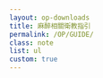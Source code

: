```yaml
---
layout: op-downloads
title: 麻醉相關衛教指引
permalink: /OP/GUIDE/
class: note
list: ul
custom: true
---
```

